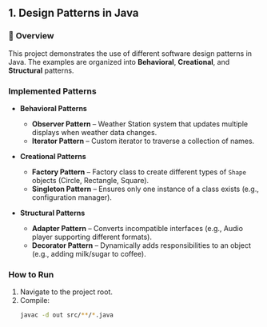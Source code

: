 
## **1. Design Patterns in Java**

### 📌 **Overview**
This project demonstrates the use of different software design patterns in Java. The examples are organized into **Behavioral**, **Creational**, and **Structural** patterns.  

###  **Implemented Patterns**
- **Behavioral Patterns**
  - **Observer Pattern** – Weather Station system that updates multiple displays when weather data changes.  
  - **Iterator Pattern** – Custom iterator to traverse a collection of names.  

- **Creational Patterns**
  - **Factory Pattern** – Factory class to create different types of `Shape` objects (Circle, Rectangle, Square).  
  - **Singleton Pattern** – Ensures only one instance of a class exists (e.g., configuration manager).  

- **Structural Patterns**
  - **Adapter Pattern** – Converts incompatible interfaces (e.g., Audio player supporting different formats).  
  - **Decorator Pattern** – Dynamically adds responsibilities to an object (e.g., adding milk/sugar to coffee).  

###  **How to Run**
1. Navigate to the project root.  
2. Compile:
   ```bash
   javac -d out src/**/*.java

